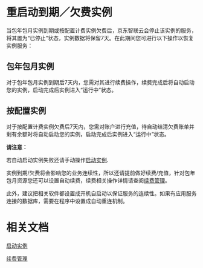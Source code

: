 # 重启动到期／欠费实例


当包年包月实例到期或按配置计费实例欠费后，京东智联云会停止该实例的服务，将其置为“已停止”状态，实例数据将保留7天。在此期间您可进行以下操作以恢复实例服务：

## 包年包月实例

对于包年包月实例到期后7天内，您需对其进行续费操作，续费完成后将自动启动您的实例，启动完成后实例进入“运行中”状态。

## 按配置实例

对于按配置计费实例欠费后7天内，您需对账户进行充值，待自动结清欠费账单并剩有余额时将自动启动您的实例，启动完成后实例进入“运行中”状态。

**请注意：**

若自动启动实例失败还请手动操作[启动实例](Start-Instance.md).

实例到期/欠费将会影响您的业务连续性，所以还请提前做好续费/充值，针对包年包月资源您还可以设置自动续费，续费相关操作详情请查阅[续费管理](http://docs.jdcloud.com/cn/online-buying/renew-management)。

此外，建议把相关软件都设置成开机自启动以保证服务的连续性。如果有应用服务连接的数据库，需要在程序中设置成自动重连机制。

# 相关文档

[启动实例](Start-Instance.md)

[续费管理](http://docs.jdcloud.com/cn/online-buying/renew-management)

